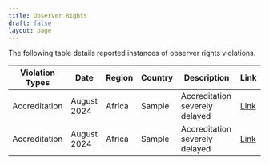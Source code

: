 ```yaml
---
title: Observer Rights
draft: false
layout: page
---
```


The following table details reported instances of observer rights violations.

<table id="member_table">
  <thead>
    <tr>
      <th>Violation Types</th>
      <th>Date</th>
      <th>Region</th>
      <th>Country</th>
      <th>Description</th>
      <th>Link</th>
    </tr>
  </thead>
 <tbody>
  <tr>
    <td>Accreditation</td>
    <td>August 2024</td>
    <td>Africa</td>
    <td>Sample</td>
    <td>Accreditation severely delayed</td>
    <td><a href="https://www.reuters.com">Link</a></td>
    </tr>
  <tr>
    <td>Accreditation</td>
    <td>August 2024</td>
    <td>Africa</td>
    <td>Sample</td>
    <td>Accreditation severely delayed</td>
    <td><a href="https://www.reuters.com">Link</a></td>
    </tr>
    </tbody>
</table>
